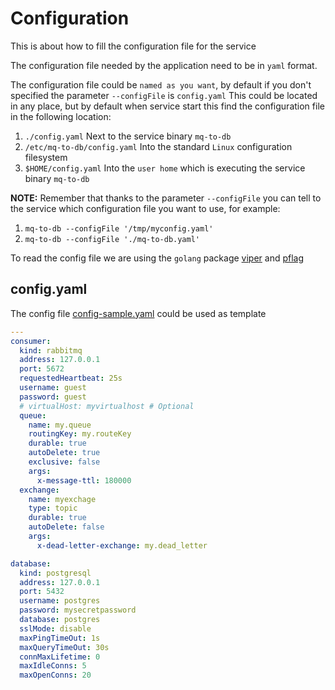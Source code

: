 # Configuration

This is about how to fill the configuration file for the service

The configuration file needed by the application need to be in `yaml` format.

The configuration file could be `named as you want`, by default if you don't specified the parameter `--configFile` is `config.yaml`
This could be located in any place, but by default when service start this find the configuration file in the following location:

1. `./config.yaml` Next to the service binary `mq-to-db`
2. `/etc/mq-to-db/config.yaml` Into the standard `Linux` configuration filesystem
3. `$HOME/config.yaml`  Into the `user home` which is executing the service binary `mq-to-db`

__NOTE:__ Remember that thanks to the parameter `--configFile` you can tell to the service which  configuration file you want to use, for example:

1. `mq-to-db --configFile '/tmp/myconfig.yaml'`
2. `mq-to-db --configFile './mq-to-db.yaml'`

To read the config file we are using the `golang` package [viper](https://github.com/spf13/viper) and [pflag](https://github.com/spf13/pflag)

## config.yaml

The config file [config-sample.yaml](/config-sample.yaml) could be used as template

```yaml
---
consumer:
  kind: rabbitmq
  address: 127.0.0.1
  port: 5672
  requestedHeartbeat: 25s
  username: guest
  password: guest
  # virtualHost: myvirtualhost # Optional
  queue:
    name: my.queue
    routingKey: my.routeKey
    durable: true
    autoDelete: true
    exclusive: false
    args:
      x-message-ttl: 180000
  exchange:
    name: myexchage
    type: topic
    durable: true
    autoDelete: false
    args:
      x-dead-letter-exchange: my.dead_letter

database:
  kind: postgresql
  address: 127.0.0.1
  port: 5432
  username: postgres
  password: mysecretpassword
  database: postgres
  sslMode: disable
  maxPingTimeOut: 1s
  maxQueryTimeOut: 30s
  connMaxLifetime: 0
  maxIdleConns: 5
  maxOpenConns: 20
```